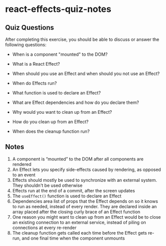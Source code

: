 # react-effects-quiz-notes

## Quiz Questions

After completing this exercise, you should be able to discuss or answer the following questions:

- When is a component "mounted" to the DOM?

- What is a React Effect?

- When should you use an Effect and when should you not use an Effect?

- When do Effects run?

- What function is used to declare an Effect?

- What are Effect dependencies and how do you declare them?

- Why would you want to clean up from an Effect?

- How do you clean up from an Effect?

- When does the cleanup function run?

## Notes

1. A component is “mounted” to the DOM after all components are rendered
2. An Effect lets you specify side-effects caused by rendering, as opposed to an event
3. Effects should mostly be used to synchronize with an external system. They shouldn't be used otherwise
4. Effects run at the end of a commit, after the screen updates
5. The `useEffect()` function is used to declare an Effect
6. Dependencies area list of props that the Effect depends on so it knows to run as needed, instead of every render. They are declared inside an array placed after the closing curly brace of an Effect function
7. One reason you might want to clean up from an Effect would be to close an existing connection to an external service, instead of piling on connections at every re-render
8. The cleanup function gets called each time before the Effect gets re-run, and one final time when the component unmounts
